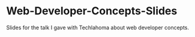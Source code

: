 # Web-Developer-Concepts-Slides
Slides for the talk I gave with Techlahoma about web developer concepts.
